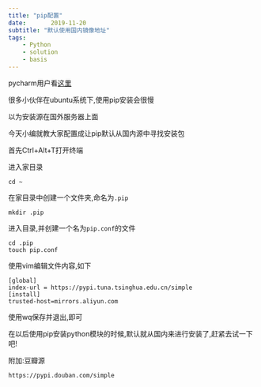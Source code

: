 ```yaml
---
title: "pip配置"
date:       2019-11-20
subtitle: "默认使用国内镜像地址"
tags:
	- Python
	- solution
	- basis
---
```


pycharm用户看[这里](https://blog.csdn.net/kermitJam/article/details/82315974)

很多小伙伴在ubuntu系统下,使用pip安装会很慢

以为安装源在国外服务器上面

今天小编就教大家配置成让pip默认从国内源中寻找安装包

首先Ctrl+Alt+T打开终端


进入家目录
```Shell
cd ~
```
在家目录中创建一个文件夹,命名为`.pip`
```Shell
mkdir .pip
```
进入目录,并创建一个名为`pip.conf`的文件
```Shell
cd .pip
touch pip.conf
```

使用vim编辑文件内容,如下
```Shell
[global]
index-url = https://pypi.tuna.tsinghua.edu.cn/simple
[install]
trusted-host=mirrors.aliyun.com
```

使用wq保存并退出,即可

在以后使用pip安装python模块的时候,默认就从国内来进行安装了,赶紧去试一下吧!

附加:豆瓣源

```
https://pypi.douban.com/simple
```